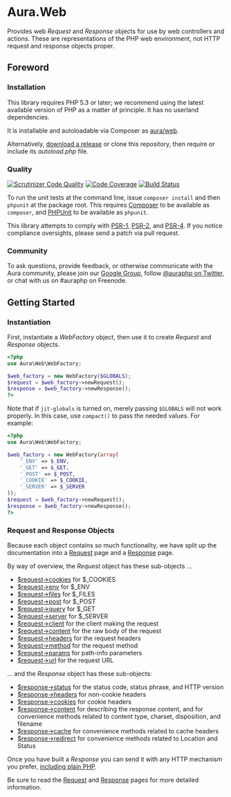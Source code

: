 # Aura.Web

Provides web _Request_ and _Response_ objects for use by web controllers and
actions. These are representations of the PHP web environment, not HTTP request
and response objects proper.

## Foreword

### Installation

This library requires PHP 5.3 or later; we recommend using the latest available version of PHP as a matter of principle. It has no userland dependencies.

It is installable and autoloadable via Composer as [aura/web](https://packagist.org/packages/aura/web).

Alternatively, [download a release](https://github.com/auraphp/Aura.Web/releases) or clone this repository, then require or include its _autoload.php_ file.

### Quality

[![Scrutinizer Code Quality](https://scrutinizer-ci.com/g/auraphp/Aura.Web/badges/quality-score.png?b=develop-2)](https://scrutinizer-ci.com/g/auraphp/Aura.Web/)
[![Code Coverage](https://scrutinizer-ci.com/g/auraphp/Aura.Web/badges/coverage.png?b=develop-2)](https://scrutinizer-ci.com/g/auraphp/Aura.Web/)
[![Build Status](https://travis-ci.org/auraphp/Aura.Web.png?branch=develop-2)](https://travis-ci.org/auraphp/Aura.Web)

To run the unit tests at the command line, issue `composer install` and then `phpunit` at the package root. This requires [Composer](http://getcomposer.org/) to be available as `composer`, and [PHPUnit](http://phpunit.de/manual/) to be available as `phpunit`.

This library attempts to comply with [PSR-1][], [PSR-2][], and [PSR-4][]. If
you notice compliance oversights, please send a patch via pull request.

[PSR-1]: https://github.com/php-fig/fig-standards/blob/master/accepted/PSR-1-basic-coding-standard.md
[PSR-2]: https://github.com/php-fig/fig-standards/blob/master/accepted/PSR-2-coding-style-guide.md
[PSR-4]: https://github.com/php-fig/fig-standards/blob/master/accepted/PSR-4-autoloader.md

### Community

To ask questions, provide feedback, or otherwise communicate with the Aura community, please join our [Google Group](http://groups.google.com/group/auraphp), follow [@auraphp on Twitter](http://twitter.com/auraphp), or chat with us on #auraphp on Freenode.


## Getting Started

### Instantiation

First, instantiate a _WebFactory_ object, then use it to create _Request_ and
_Response_ objects.

```php
<?php
use Aura\Web\WebFactory;

$web_factory = new WebFactory($GLOBALS);
$request = $web_factory->newRequest();
$response = $web_factory->newResponse();
?>
```

Note that if `jit-globals` is turned on, merely passing `$GLOBALS` will not
work properly. In this case, use `compact()` to pass the needed values. For
example:

```php
<?php
use Aura\Web\WebFactory;

$web_factory = new WebFactory(array(
    '_ENV' => $_ENV,
    '_GET' => $_GET,
    '_POST' => $_POST,
    '_COOKIE' => $_COOKIE,
    '_SERVER' => $_SERVER
));
$request = $web_factory->newRequest();
$response = $web_factory->newResponse();
?>
```

### Request and Response Objects

Because each object contains so much functionality, we have split up the
documentation into a [Request](README-REQUEST.md) page and a
[Response](README-RESPONSE.md) page.

By way of overview, the _Request_ object has these sub-objects ...

- [$request->cookies](README-REQUEST.md#superglobals) for $_COOKIES
- [$request->env](README-REQUEST.md#superglobals) for $_ENV
- [$request->files](README-REQUEST.md#superglobals) for $_FILES
- [$request->post](README-REQUEST.md#superglobals) for $_POST
- [$request->query](README-REQUEST.md#superglobals) for $_GET
- [$request->server](README-REQUEST.md#superglobals) for $_SERVER
- [$request->client](README-REQUEST.md#client) for the client making the
  request
- [$request->content](README-REQUEST.md#content) for the raw body of the
  request
- [$request->headers](README-REQUEST.md#headers) for the request headers
- [$request->method](README-REQUEST.md#method) for the request method
- [$request->params](README-REQUEST.md#params) for path-info parameters
- [$request->url](README-REQUEST.md#url) for the request URL

... and the _Response_ object has these sub-objects:

- [$response->status](README-RESPONSE.md#status) for the status code, status
  phrase, and HTTP version
- [$response->headers](README-RESPONSE.md#headers) for non-cookie headers
- [$response->cookies](README-RESPONSE.md#cookies) for cookie headers
- [$response->content](README-RESPONSE.md#content) for describing the response
  content, and for convenience methods related to content type, charset,
  disposition, and filename
- [$response->cache](README-RESPONSE.md#cache) for convenience methods related
  to cache headers
- [$response->redirect](README-RESPONSE.md#redirect) for convenience methods
  related to Location and Status

Once you have built a _Response_ you can send it with any HTTP mechanism you
prefer, [including plain PHP](README-RESPONSE.md#sending-the-response).

Be sure to read the [Request](README-REQUEST.md) and
[Response](README-RESPONSE.md) pages for more detailed information.
